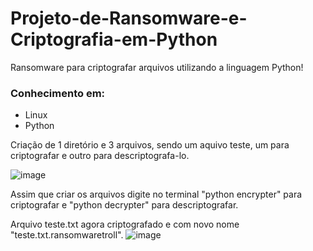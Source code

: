 # Projeto-de-Ransomware-e-Criptografia-em-Python

Ransomware para criptografar arquivos utilizando a linguagem Python!

### Conhecimento em: ###
* Linux
* Python

Criação de 1 diretório e 3 arquivos, sendo um aquivo teste, um para criptografar e outro para descriptografa-lo.

![image](https://github.com/user-attachments/assets/7c7dcd90-0d44-4303-8b6a-549e5916c40e)

Assim que criar os arquivos digite no terminal "python encrypter" para criptografar e "python decrypter" para descriptografar.

Arquivo teste.txt agora criptografado e com novo nome "teste.txt.ransomwaretroll".
![image](https://github.com/user-attachments/assets/c7cad3f9-8dcf-4113-9307-7610fa8bd5d1)

